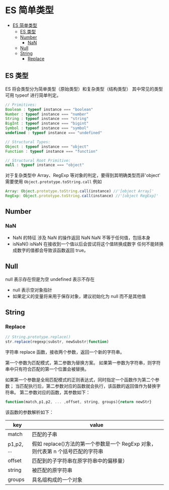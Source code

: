 # ES 简单类型

<!-- @import "[TOC]" {cmd="toc" depthFrom=1 depthTo=6 orderedList=false} -->

<!-- code_chunk_output -->

- [ES 简单类型](#es-简单类型)
  - [ES 类型](#es-类型)
  - [Number](#number)
    - [NaN](#nan)
  - [Null](#null)
  - [String](#string)
    - [Replace](#replace)

<!-- /code_chunk_output -->

## ES 类型

ES 将会类型分为简单类型（原始类型）和复杂类型（结构类型）
其中常见的类型可用 typeof 进行简单判定。

```js
// Primitives:
Boolean : typeof instance === "boolean"
Number : typeof instance === "number"
String : typeof instance === "string"
BigInt : typeof instance === "bigint"
Symbol : typeof instance === "symbol"
undefined : typeof instance === "undefined"

// Structural Types:
Object : typeof instance === "object"
Function : typeof instance === "function"

// Structural Root Primitive:
null : typeof instance === "object"
```

对于复杂类型中 Array、RegExp 等对象的判定，要得到其明确类型而非'object'
需要使用
`Object.prototype.toString.call`
例如

```js
Array: Object.prototype.toString.call(instance) //'[object Array]'
RegExp: Object.prototype.toString.call(instance) //'[object RegExp]'
```

## Number

### NaN

- NaN 的特征
  涉及 NaN 的操作返回 NaN
  NaN 不等于任何值，包括本身
- isNaN()
  isNaN 在接收到一个值以后会尝试将这个值转换成数字
  任何不能转换成数字的值都会导致该函数返回 true。

## Null

null 表示存在但是为空
undefined 表示不存在

- null 表示空对象指针
- 如果定义的变量将来用于保存对象，建议初始化为 null 而不是其他值

## String

### Replace

```jsx
// String.prototype.replace()
str.replace(regexp|substr, newSubstr|function)
```

字符串 replace 函数，接收两个参数，返回一个新的字符串。

第一个参数为匹配模式，第二参数为替换方案。
如果第一参数为字符串，则字符串中只有符合匹配的第一个位置会被替换。

如果第一个参数是全局匹配模式的正则表达式，同时指定一个函数作为第二个参数；
当匹配执行后，第二参数对应的函数就会执行，该函数的返回值作为替换字符串。
第二参数对应的函数，其参数如下：

```jsx
function(match,p1,p2, ... ,offset, string, groups){return newStr}
```

该函数的参数解析如下：

| key        | value                                                                           |
| ---------- | ------------------------------------------------------------------------------- |
| match      | 匹配的子串                                                                      |
| p1,p2, ... | 假如 replace()方法的第一个参数是一个 RegExp 对象，则代表第 n 个括号匹配的字符串 |
| offset     | 匹配到的子字符串在原字符串中的偏移量）                                          |
| string     | 被匹配的原字符串                                                                |
| groups     | 具名组构成的一个对象                                                            |
